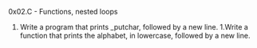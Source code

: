 0x02.C - Functions, nested loops
1. Write a program that prints _putchar, followed by a new line.
1.Write a function that prints the alphabet, in lowercase, followed by a new line.
